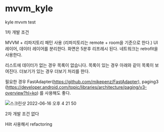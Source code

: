 # mvvm_kyle
kyle mvvm test

1차 개발 조건

MVVM + 리파지토리 패턴 사용 (리파지토리는 remote + room을 기준으로 한다.)
UI 레이어, 데이터 레이어를 분리한다.
화면은 5분후 리프레시 된다.
네트워크는 retrofit을 사용한다.

리스트에 데이터가 없는 경우
목록이 없습니다.
목록이 있는 경우 아래와 같이 목록이 보여진다.
더보기가 있는 경우 더보기 처리를 한다.

필요한 경우 
FastAdapter(https://github.com/mikepenz/FastAdapter), 
paging3 (https://developer.android.com/topic/libraries/architecture/paging/v3-overview?hl=ko)
를 사용해도 좋다.

![스크린샷 2022-06-16 오후 4 21 50](https://user-images.githubusercontent.com/39255829/174028510-6c254b04-5d8b-483f-8e9a-f3877087ff1a.png)


2차 개발 조건
없다

Hilt 사용해서 refactoring
